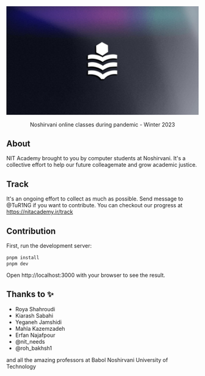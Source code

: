 <div align="center">
  <a href="https://github.com/always-maap/NIT-Academy">
    <img src="https://raw.githubusercontent.com/always-maap/NIT-Academy/master/public/og.jpg" alt="nit logo" />
  </a>

  <p>Noshirvani online classes during pandemic - Winter 2023</p>
</div>

## About

NIT Academy brought to you by computer students at Noshirvani. It's a collective effort to help our future colleagemate and grow academic justice.

## Track

It's an ongoing effort to collect as much as possible.
Send message to @TuR1NG if you want to contribute. You can checkout our progress at https://nitacademy.ir/track

## Contribution

First, run the development server:

```
pnpm install
pnpm dev
```

Open http://localhost:3000 with your browser to see the result.

## Thanks to ✨

- Roya Shahroudi
- Kiarash Sabahi
- Yeganeh Jamshidi
- Mahla Kazemzadeh
- Erfan Najafpour
- @nit_needs
- @roh_bakhsh1

and all the amazing professors at Babol Noshirvani University of Technology
